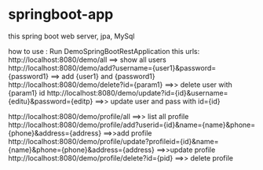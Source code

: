 # springboot-app
this spring boot web server, jpa, MySql

how to use : 
Run DemoSpringBootRestApplication
this urls:
http://localhost:8080/demo/all ==> show all users
http://localhost:8080/demo/add?username={user1}&password={password1}  ==> add {user1} and {password1}
http://localhost:8080/demo/delete?id={param1}   ==>> delete user with {param1} id
http://localhost:8080/demo/update?id={id}&username={editu}&password={editp} ==>> update user and pass with id={id}

http://localhost:8080/demo/profile/all   ==>> list all profile
http://localhost:8080/demo/profile/add?userid={id}&name={name}&phone={phone}&address={address} ==>>add profile
http://localhost:8080/demo/profile/update?profileid={id}&name={name}&phone={phone}&address={address} ==>>update profile
http://localhost:8080/demo/profile/delete?id={pid}  ==>> delete profile
